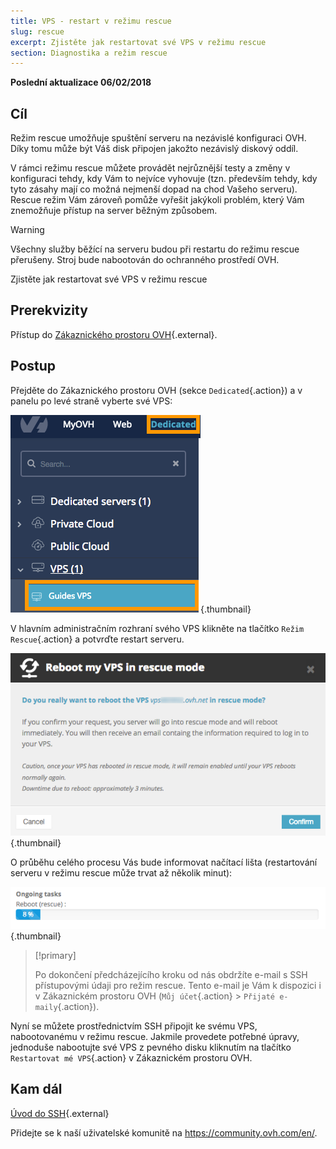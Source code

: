 ```yaml
---
title: VPS - restart v režimu rescue
slug: rescue
excerpt: Zjistěte jak restartovat své VPS v režimu rescue
section: Diagnostika a režim rescue
---
```


**Poslední aktualizace 06/02/2018**

## Cíl

Režim rescue umožňuje spuštění serveru na nezávislé konfiguraci OVH. Díky tomu může být Váš disk připojen jakožto nezávislý diskový oddíl.

V rámci režimu rescue můžete provádět nejrůznější testy a změny v konfiguraci tehdy, kdy Vám to nejvíce vyhovuje (tzn. především tehdy, kdy tyto zásahy mají co možná nejmenší dopad na chod Vašeho serveru). Rescue režim Vám zároveň pomůže vyřešit jakýkoli problém, který Vám znemožňuje přístup na server běžným způsobem.

> [!warning]
>
> Všechny služby běžící na serveru budou při restartu do režimu rescue přerušeny. Stroj bude nabootován do ochranného prostředí OVH.
> 

Zjistěte jak restartovat své VPS v režimu rescue

## Prerekvizity

Přístup do [Zákaznického prostoru OVH](https://ovh.com/auth){.external}.


## Postup

Přejděte do Zákaznického prostoru OVH (sekce `Dedicated`{.action}) a v panelu po levé straně vyberte své VPS:

![Administrační rozhraní VPS v Zákaznickém prostoru OVH](images/vps_rescue1.png){.thumbnail}

V hlavním administračním rozhraní svého VPS klikněte na tlačítko `Režim Rescue`{.action} a potvrďte restart serveru.

![Potvrzení režimu rescue](images/vps_rescue2.png){.thumbnail}

O průběhu celého procesu Vás bude informovat načítací lišta (restartování serveru v režimu rescue může trvat až několik minut):

![Postup režimu rescue](images/rescue_task.png){.thumbnail}

> [!primary]
>
> Po dokončení předcházejícího kroku od nás obdržíte e-mail s SSH přístupovými údaji pro režim rescue. Tento e-mail je Vám k dispozici i v Zákaznickém prostoru OVH (`Můj účet`{.action} > `Přijaté e-maily`{.action}).
> 

Nyní se můžete prostřednictvím SSH připojit ke svému VPS, nabootovanému v režimu rescue. Jakmile provedete potřebné úpravy, jednoduše nabootujte své VPS z pevného disku kliknutím na tlačítko `Restartovat mé VPS`{.action} v Zákaznickém prostoru OVH.


## Kam dál

[Úvod do SSH](https://docs.ovh.com/cz/cs/dedicated/ssh-uvod/){.external}

Přidejte se k naší uživatelské komunitě na <https://community.ovh.com/en/>.